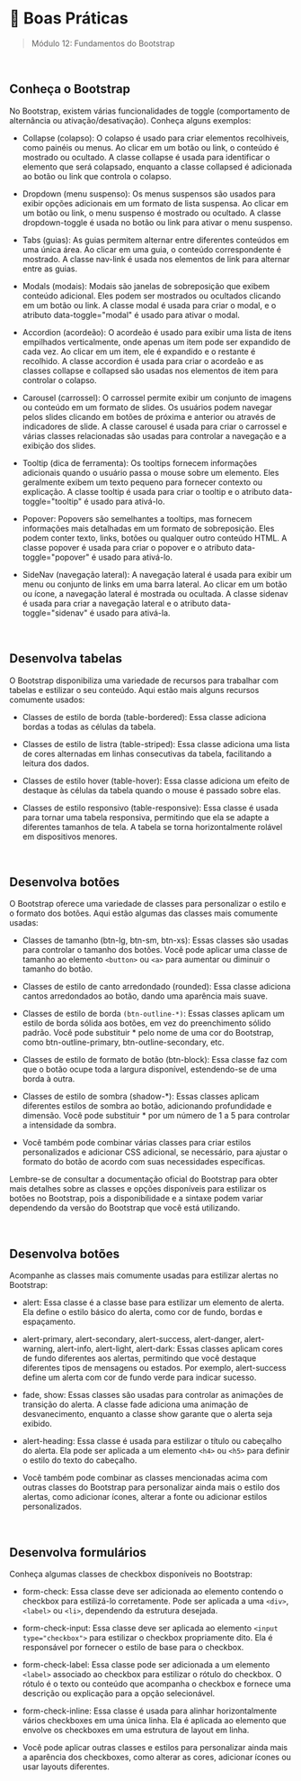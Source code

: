 # 📌 Boas Práticas
> Módulo 12: Fundamentos do Bootstrap

<br>

## Conheça o Bootstrap
No Bootstrap, existem várias funcionalidades de toggle (comportamento de alternância ou ativação/desativação). Conheça alguns exemplos: 

- Collapse (colapso): O colapso é usado para criar elementos recolhiveis, como painéis ou menus. Ao clicar em um botão ou link, o conteúdo é mostrado ou ocultado. A classe collapse é usada para identificar o elemento que será colapsado, enquanto a classe collapsed é adicionada ao botão ou link que controla o colapso. 

- Dropdown (menu suspenso): Os menus suspensos são usados para exibir opções adicionais em um formato de lista suspensa. Ao clicar em um botão ou link, o menu suspenso é mostrado ou ocultado. A classe dropdown-toggle é usada no botão ou link para ativar o menu suspenso.

- Tabs (guias): As guias permitem alternar entre diferentes conteúdos em uma única área. Ao clicar em uma guia, o conteúdo correspondente é mostrado. A classe nav-link é usada nos elementos de link para alternar entre as guias. 

- Modals (modais): Modais são janelas de sobreposição que exibem conteúdo adicional. Eles podem ser mostrados ou ocultados clicando em um botão ou link. A classe modal é usada para criar o modal, e o atributo data-toggle="modal" é usado para ativar o modal. 

- Accordion (acordeão): O acordeão é usado para exibir uma lista de itens empilhados verticalmente, onde apenas um item pode ser expandido de cada vez. Ao clicar em um item, ele é expandido e o restante é recolhido. A classe accordion é usada para criar o acordeão e as classes collapse e collapsed são usadas nos elementos de item para controlar o colapso.

- Carousel (carrossel): O carrossel permite exibir um conjunto de imagens ou conteúdo em um formato de slides. Os usuários podem navegar pelos slides clicando em botões de próxima e anterior ou através de indicadores de slide. A classe carousel é usada para criar o carrossel e várias classes relacionadas são usadas para controlar a navegação e a exibição dos slides. 

- Tooltip (dica de ferramenta): Os tooltips fornecem informações adicionais quando o usuário passa o mouse sobre um elemento. Eles geralmente exibem um texto pequeno para fornecer contexto ou explicação. A classe tooltip é usada para criar o tooltip e o atributo data-toggle="tooltip" é usado para ativá-lo.

- Popover: Popovers são semelhantes a tooltips, mas fornecem informações mais detalhadas em um formato de sobreposição. Eles podem conter texto, links, botões ou qualquer outro conteúdo HTML. A classe popover é usada para criar o popover e o atributo data-toggle="popover" é usado para ativá-lo. 

- SideNav (navegação lateral): A navegação lateral é usada para exibir um menu ou conjunto de links em uma barra lateral. Ao clicar em um botão ou ícone, a navegação lateral é mostrada ou ocultada. A classe sidenav é usada para criar a navegação lateral e o atributo data-toggle="sidenav" é usado para ativá-la.

<br>

## Desenvolva tabelas
O Bootstrap disponibiliza uma variedade de recursos para trabalhar com tabelas e estilizar o seu conteúdo. Aqui estão mais alguns recursos comumente usados: 
- Classes de estilo de borda (table-bordered): Essa classe adiciona bordas a todas as células da tabela.

- Classes de estilo de listra (table-striped): Essa classe adiciona uma lista de cores alternadas em linhas consecutivas da tabela, facilitando a leitura dos dados. 

- Classes de estilo hover (table-hover): Essa classe adiciona um efeito de destaque às células da tabela quando o mouse é passado sobre elas. 

- Classes de estilo responsivo (table-responsive): Essa classe é usada para tornar uma tabela responsiva, permitindo que ela se adapte a diferentes tamanhos de tela. A tabela se torna horizontalmente rolável em dispositivos menores.

<br>

## Desenvolva botões
O Bootstrap oferece uma variedade de classes para personalizar o estilo e o formato dos botões. Aqui estão algumas das classes mais comumente usadas: 
- Classes de tamanho (btn-lg, btn-sm, btn-xs): Essas classes são usadas para controlar o tamanho dos botões. Você pode aplicar uma classe de tamanho ao elemento ``<button>`` ou ``<a>`` para aumentar ou diminuir o tamanho do botão. 

- Classes de estilo de canto arredondado (rounded): Essa classe adiciona cantos arredondados ao botão, dando uma aparência mais suave.

- Classes de estilo de borda ``(btn-outline-*)``: Essas classes aplicam um estilo de borda sólida aos botões, em vez do preenchimento sólido padrão. Você pode substituir * pelo nome de uma cor do Bootstrap, como btn-outline-primary, btn-outline-secondary, etc. 

- Classes de estilo de formato de botão (btn-block): Essa classe faz com que o botão ocupe toda a largura disponível, estendendo-se de uma borda à outra. 

- Classes de estilo de sombra (shadow-*): Essas classes aplicam diferentes estilos de sombra ao botão, adicionando profundidade e dimensão. Você pode substituir * por um número de 1 a 5 para controlar a intensidade da sombra.

- Você também pode combinar várias classes para criar estilos personalizados e adicionar CSS adicional, se necessário, para ajustar o formato do botão de acordo com suas necessidades específicas. 

Lembre-se de consultar a documentação oficial do Bootstrap para obter mais detalhes sobre as classes e opções disponíveis para estilizar os botões no Bootstrap, pois a disponibilidade e a sintaxe podem variar dependendo da versão do Bootstrap que você está utilizando.

<br>

## Desenvolva botões
Acompanhe as classes mais comumente usadas para estilizar alertas no Bootstrap: 
- alert: Essa classe é a classe base para estilizar um elemento de alerta. Ela define o estilo básico do alerta, como cor de fundo, bordas e espaçamento. 

- alert-primary, alert-secondary, alert-success, alert-danger, alert-warning, alert-info, alert-light, alert-dark: Essas classes aplicam cores de fundo diferentes aos alertas, permitindo que você destaque diferentes tipos de mensagens ou estados. Por exemplo, alert-success define um alerta com cor de fundo verde para indicar sucesso.

- fade, show: Essas classes são usadas para controlar as animações de transição do alerta. A classe fade adiciona uma animação de desvanecimento, enquanto a classe show garante que o alerta seja exibido. 

- alert-heading: Essa classe é usada para estilizar o título ou cabeçalho do alerta. Ela pode ser aplicada a um elemento ``<h4>`` ou ``<h5>`` para definir o estilo do texto do cabeçalho. 

- Você também pode combinar as classes mencionadas acima com outras classes do Bootstrap para personalizar ainda mais o estilo dos alertas, como adicionar ícones, alterar a fonte ou adicionar estilos personalizados.

<br>

## Desenvolva formulários
Conheça algumas classes de checkbox disponíveis no Bootstrap: 
- form-check: Essa classe deve ser adicionada ao elemento contendo o checkbox para estilizá-lo corretamente. Pode ser aplicada a uma ``<div>``, ``<label>`` ou ``<li>``, dependendo da estrutura desejada. 

- form-check-input: Essa classe deve ser aplicada ao elemento ``<input type="checkbox">`` para estilizar o checkbox propriamente dito. Ela é responsável por fornecer o estilo de base para o checkbox.

- form-check-label: Essa classe pode ser adicionada a um elemento ``<label>`` associado ao checkbox para estilizar o rótulo do checkbox. O rótulo é o texto ou conteúdo que acompanha o checkbox e fornece uma descrição ou explicação para a opção selecionável. 

- form-check-inline: Essa classe é usada para alinhar horizontalmente vários checkboxes em uma única linha. Ela é aplicada ao elemento que envolve os checkboxes em uma estrutura de layout em linha. 

- Você pode aplicar outras classes e estilos para personalizar ainda mais a aparência dos checkboxes, como alterar as cores, adicionar ícones ou usar layouts diferentes.